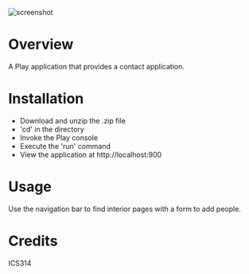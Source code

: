 ![screenshot](https://raw.github.com/jortal/digits/master/doc/digits1.png)

Overview
========
A Play application that provides a contact application.

Installation
============
* Download and unzip the .zip file
* 'cd' in the directory
* Invoke the Play console
* Execute the 'run' command
* View the application at http://localhost:900

Usage
=====
Use the navigation bar to find interior pages with a form to add people.

Credits
=======
ICS314
